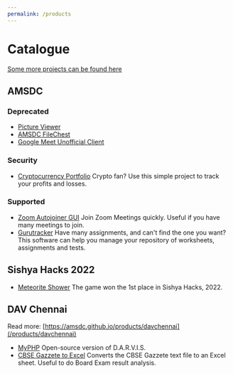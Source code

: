 ```yaml
---
permalink: /products
---
```


# Catalogue

[Some more projects can be found here](https://advaith.pythonanywhere.com/amsdc/software/listAll?sortBy=lastupdated&order=desc)

## AMSDC
### Deprecated
* [Picture Viewer](/products/picv)
* [AMSDC FileChest](/products/filechest)
* [Google Meet Unofficial Client](/products/gmeetwinclient)


### Security
* [Cryptocurrency Portfolio](/products/cryptoportfolio) Crypto fan? Use this simple project to track your profits and losses.


### Supported
* [Zoom Autojoiner GUI](/products/zoom-autojoiner-gui) Join Zoom Meetings quickly. Useful if you have many meetings to join.
* [Gurutracker](/gurutracker/) Have many assignments, and can't find the one you want? This software can help you manage your repository of worksheets, assignments and tests.

## Sishya Hacks 2022
* [Meteorite Shower](/products/sishyahacks2022) The game won the 1st place in Sishya Hacks, 2022.

## DAV Chennai
Read more: [https://amsdc.github.io/products/davchennai](/products/davchennai)
* [MyPHP](/products/davchennai/myphp) Open-source version of D.A.R.V.I.S.
* [CBSE Gazzete to Excel](/products/davchennai/cbsegazzete) Converts the CBSE Gazzete text file to an Excel sheet. Useful to do Board Exam result analysis.
